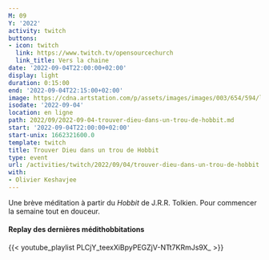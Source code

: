 ```yaml
---
M: 09
Y: '2022'
activity: twitch
buttons:
- icon: twitch
  link: https://www.twitch.tv/opensourcechurch
  link_title: Vers la chaine
date: '2022-09-04T22:00:00+02:00'
display: light
duration: 0:15:00
end: '2022-09-04T22:15:00+02:00'
image: https://cdna.artstation.com/p/assets/images/images/003/654/594/large/sam-robberechts-finalrender1.jpg
isodate: '2022-09-04'
location: en ligne
path: 2022/09/2022-09-04-trouver-dieu-dans-un-trou-de-hobbit.md
start: '2022-09-04T22:00:00+02:00'
start-unix: 1662321600.0
template: twitch
title: Trouver Dieu dans un trou de Hobbit
type: event
url: /activities/twitch/2022/09/04/trouver-dieu-dans-un-trou-de-hobbit
with:
- Olivier Keshavjee
---
```

Une brève méditation à partir du *Hobbit* de J.R.R. Tolkien. Pour commencer la semaine tout en douceur.



#### Replay des dernières médithobbitations

{{< youtube_playlist PLCjY_teexXiBpyPEGZjV-NTt7KRmJs9X_ >}}